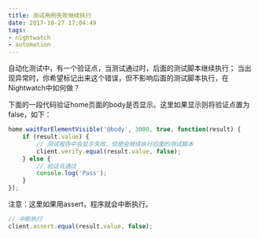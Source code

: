 ```yaml
---
title: 测试用例失败继续执行
date: 2017-10-27 17:04:49
tags: 
- nightwatch
- automation
---
```


自动化测试中，有一个验证点，当测试通过时，后面的测试脚本继续执行；
当出现异常时，你希望标记出来这个错误，但不影响后面的测试脚本执行，在Nightwatch中如何做？

下面的一段代码验证home页面的body是否显示。这里如果显示则将验证点置为false，如下：

```javascript
home.waitForElementVisible('@body', 3000, true, function(result) {
    if (result.value) {
        // 测试报告中会显示失败，但是会继续执行后面的测试脚本
        client.verify.equal(result.value, false);
    } else {
        // 验证点通过
        console.log('Pass');
    }
});
```

注意：这里如果用assert，程序就会中断执行。
```javascript
// 中断执行
client.assert.equal(result.value, false);
```